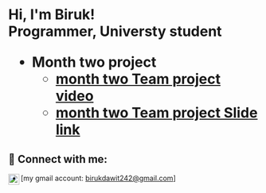 <h1>Hi, I'm Biruk! <br/><a>Programmer</a>, <a> Universty student </a>

- <b> Month two project </b>
  - [month two Team project video](https://youtu.be/pfrU9zgfB4A?si=QrWyalAqhSXcQzU5)
  - [month two Team project Slide link](https://onedrive.live.com/personal/8d23a9e869b2596d/_layouts/15/Doc.aspx?sourcedoc=%7B69b2596d-a9e8-2023-808d-680000000000%7D&action=default&redeem=aHR0cHM6Ly8xZHJ2Lm1zL3AvcyFBbTFac21ub3FTT05hTlZobkpMOW9CZVR4YXM&slrid=de6f82a1-c01e-b000-cc23-18f92169e98c&originalPath=aHR0cHM6Ly8xZHJ2Lm1zL3AvYy84ZDIzYTllODY5YjI1OTZkL1FXMVpzbW5vcVNNZ2dJMW9BQUFBQUFBQTFXR2NrdjJnRjVQRnF3P3J0aW1lPW84ZFNKWE5QM1Vn&CID=0a437cf1-c193-4a3f-83e9-e32a8a4ea02f&_SRM=0%3AG%3A52&file=Milestone09.Teddy.Pathway.13.01.2025.pptx)

<h2> 🤳 Connect with me:</h2>

[<img align="left" alt="JoshMadakor | Instagram" width="22px" src="https://cdn.jsdelivr.net/npm/simple-icons@v3/icons/instagram.svg" />][instagram]

[instagram]: https://www.instagram.com/bura_fun1285/
- [my gmail account: birukdawit242@gmail.com]

<!--
**joshmadakor1/joshmadakor1** is a ✨ _special_ ✨ repository because its `README.md` (this file) appears on your GitHub profile.

Here are some ideas to get you started:

- 🔭 I’m currently working on ...
- 🌱 I’m currently learning ...
- 👯 I’m looking to collaborate on ...
- 🤔 I’m looking for help with ...
- 💬 Ask me about ...
- 📫 How to reach me: ...
- 😄 Pronouns: ...
- ⚡ Fun fact: ...
-->
